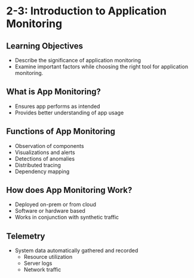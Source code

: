 # 2-3: Introduction to Application Monitoring

## Learning Objectives

- Describe the significance of application monitoring
- Examine important factors while choosing the right tool for application monitoring.

## What is App Monitoring?

- Ensures app performs as intended
- Provides better understanding of app usage

## Functions of App Monitoring

- Observation of components
- Visualizations and alerts
- Detections of anomalies
- Distributed tracing
- Dependency mapping

## How does App Monitoring Work?

- Deployed on-prem or from cloud
- Software or hardware based
- Works in conjunction with synthetic traffic

## Telemetry

- System data automatically gathered and recorded
    - Resource utilization
    - Server logs
    - Network traffic
